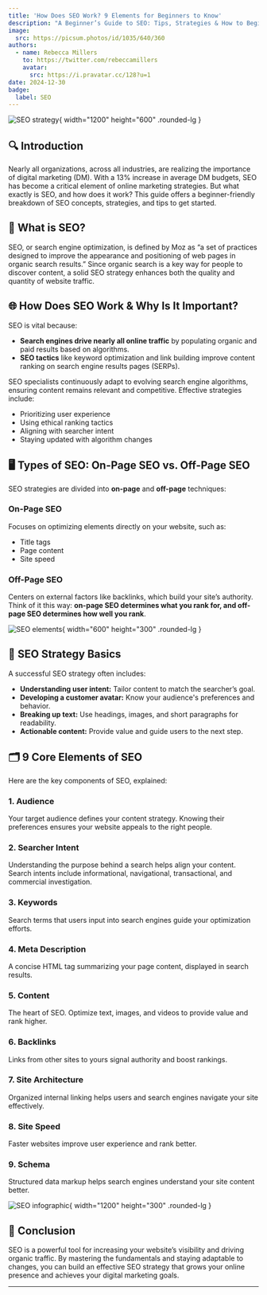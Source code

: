 ```yaml
---
title: 'How Does SEO Work? 9 Elements for Beginners to Know'
description: "A Beginner’s Guide to SEO: Tips, Strategies & How to Begin"
image:
  src: https://picsum.photos/id/1035/640/360
authors:
  - name: Rebecca Millers
    to: https://twitter.com/rebeccamillers
    avatar:
      src: https://i.pravatar.cc/128?u=1
date: 2024-12-30
badge:
  label: SEO
---
```


![SEO strategy](https://picsum.photos/id/1036/1200/600){ width="1200" height="600" .rounded-lg }

## 🔍 Introduction

Nearly all organizations, across all industries, are realizing the importance of digital marketing (DM). With a 13% increase in average DM budgets, SEO has become a critical element of online marketing strategies. But what exactly is SEO, and how does it work? This guide offers a beginner-friendly breakdown of SEO concepts, strategies, and tips to get started.

## 📖 What is SEO?

SEO, or search engine optimization, is defined by Moz as “a set of practices designed to improve the appearance and positioning of web pages in organic search results.” Since organic search is a key way for people to discover content, a solid SEO strategy enhances both the quality and quantity of website traffic.

## 🌐 How Does SEO Work & Why Is It Important?

SEO is vital because:

- **Search engines drive nearly all online traffic** by populating organic and paid results based on algorithms.
- **SEO tactics** like keyword optimization and link building improve content ranking on search engine results pages (SERPs).

SEO specialists continuously adapt to evolving search engine algorithms, ensuring content remains relevant and competitive. Effective strategies include:

- Prioritizing user experience
- Using ethical ranking tactics
- Aligning with searcher intent
- Staying updated with algorithm changes

## 🖥️ Types of SEO: On-Page SEO vs. Off-Page SEO

SEO strategies are divided into **on-page** and **off-page** techniques:

### On-Page SEO
Focuses on optimizing elements directly on your website, such as:

- Title tags
- Page content
- Site speed

### Off-Page SEO
Centers on external factors like backlinks, which build your site’s authority. Think of it this way: **on-page SEO determines what you rank for, and off-page SEO determines how well you rank**.

![SEO elements](https://picsum.photos/id/1042/600/300){ width="600" height="300" .rounded-lg }

## 🧠 SEO Strategy Basics

A successful SEO strategy often includes:

- **Understanding user intent:** Tailor content to match the searcher’s goal.
- **Developing a customer avatar:** Know your audience's preferences and behavior.
- **Breaking up text:** Use headings, images, and short paragraphs for readability.
- **Actionable content:** Provide value and guide users to the next step.

## 🗂️ 9 Core Elements of SEO

Here are the key components of SEO, explained:

### 1. **Audience**
Your target audience defines your content strategy. Knowing their preferences ensures your website appeals to the right people.

### 2. **Searcher Intent**
Understanding the purpose behind a search helps align your content. Search intents include informational, navigational, transactional, and commercial investigation.

### 3. **Keywords**
Search terms that users input into search engines guide your optimization efforts.

### 4. **Meta Description**
A concise HTML tag summarizing your page content, displayed in search results.

### 5. **Content**
The heart of SEO. Optimize text, images, and videos to provide value and rank higher.

### 6. **Backlinks**
Links from other sites to yours signal authority and boost rankings.

### 7. **Site Architecture**
Organized internal linking helps users and search engines navigate your site effectively.

### 8. **Site Speed**
Faster websites improve user experience and rank better.

### 9. **Schema**
Structured data markup helps search engines understand your site content better.

![SEO infographic](https://picsum.photos/id/1044/1200/300){ width="1200" height="300" .rounded-lg }

## 🎯 Conclusion

SEO is a powerful tool for increasing your website’s visibility and driving organic traffic. By mastering the fundamentals and staying adaptable to changes, you can build an effective SEO strategy that grows your online presence and achieves your digital marketing goals.

---
